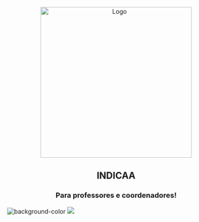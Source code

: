 <p align="center">
  <img src="https://i.ibb.co/BPCtH3b/logo-projeto01-Prancheta-1.png" height="350px" alt="Logo">
</p>
<h2 align="center"> INDICAA </h2>
<h3 align="center">Para professores e coordenadores!</h3>


![background-color](https://i.ibb.co/FsfZgjV/Untitled-design.png)
![](https://img.freepik.com/free-photo/card-soft-template-paper-report_1258-167.jpg?w=900)
